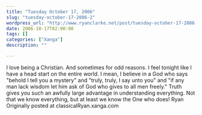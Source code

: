 ```yaml
---
title: "Tuesday October 17, 2006"
slug: "tuesday-october-17-2006-2"
wordpress_url: "http://www.ryanclarke.net/post/tuesday-october-17-2006-2/"
date: 2006-10-17T02:00:00
tags: []
categories: ["Xanga"]
description: ""

---
```


I love being a Christian. And sometimes for odd reasons. I feel tonight like I have a head start on the entire world. I mean, I believe in a God who says "behold I tell you a mystery" and "truly, truly, I say unto you" and "if any man lack wisdom let him ask of God who gives to all men freely." Truth gives you such an awfully large advantage in understanding everything.
Not that we know everything, but at least we know the One who does!
Ryan
Originally posted at classicalRyan.xanga.com
